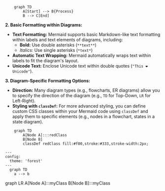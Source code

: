 ```mermaid
    graph TD
        A[Start] --> B{Process}
        B --> C[End]
```

**2. Basic Formatting within Diagrams:**

*   **Text Formatting:** Mermaid supports basic Markdown-like text formatting within labels and text elements of diagrams, including:
    *   **Bold:** Use double asterisks (`**text**`)
    *   *Italics:* Use single asterisks (`*text*`)
*   **Automatic Text Wrapping:** Mermaid automatically wraps text within labels to fit the diagram's layout.
*   **Unicode Text:** Enclose Unicode text within double quotes (`"This ❤ Unicode"`).

**3. Diagram-Specific Formatting Options:**

*   **Direction:** Many diagram types (e.g., flowcharts, ER diagrams) allow you to specify the direction of the diagram (e.g., `TD` for Top-Down, `LR` for Left-Right).
*   **Styling with `classDef`:** For more advanced styling, you can define custom CSS classes within your Mermaid code using `classDef` and apply them to specific elements (e.g., nodes in a flowchart, states in a state diagram).

```mermaid
    graph TD
        A[Node A]:::redClass
        B[Node B]
        classDef redClass fill:#f00,stroke:#333,stroke-width:2px;
```

```mermaid
---
config:
  theme: 'forest'
---
  graph TD
    a --> b
```

<style>
        .myClass > rect {
            fill: #01ff70 !important;
            stroke: #000 !important;
            stroke-width: 2px !important;
            width: 150px;
            height: 50px;
            color: #000000 !important;
        }
    </style>
<div class="mermaid">
        graph LR
            A[Node A]:::myClass
            B[Node B]:::myClass
</div>
